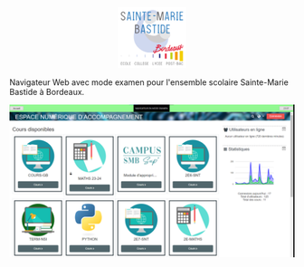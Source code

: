 <p align="center">
    <a href='https://www.smb33.fr/' target='_blank'><img src="./media/logo.svg"  width="120"></a>
</p>

Navigateur Web avec mode examen pour l'ensemble scolaire Sainte-Marie Bastide à Bordeaux.

<p align="center">
    <a href='https://www.smb33.fr/' target='_blank'><img src="./media/ScreenShot.png"  width="640"></a>
</p>
